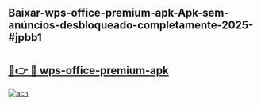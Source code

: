 ## Baixar-wps-office-premium-apk-Apk-sem-anúncios-desbloqueado-completamente-2025-#jpbb1

# <h2><a href="https://ainizakaria.my?title=wps-office-premium-apk&ref=20M">🔗👉 🔴 wps-office-premium-apk</a></h2>

[![acn](https://github.com/user-attachments/assets/0f9c940e-d8b0-45ae-aac7-cd30a18b3e1c)](https://ainizakaria.my?title=wps-office-premium-apk&ref=20M)


